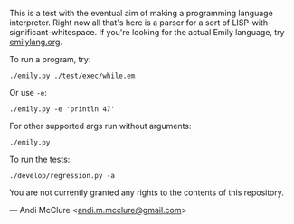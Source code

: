 This is a test with the eventual aim of making a programming language interpreter. Right now all that's here is a parser for a sort of LISP-with-significant-whitespace. If you're looking for the actual Emily language, try [emilylang.org](emilylang.org).

To run a program, try:

	./emily.py ./test/exec/while.em

Or use `-e`:

	./emily.py -e 'println 47'

For other supported args run without arguments:

	./emily.py

To run the tests:

    ./develop/regression.py -a

You are not currently granted any rights to the contents of this repository.

— Andi McClure <<andi.m.mcclure@gmail.com>>
